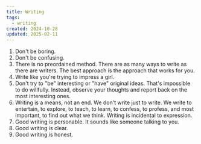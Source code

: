 ```yaml
---
title: Writing
tags:
  - writing
created: 2024-10-28
updated: 2025-02-11
---
```


1. Don't be boring.
2. Don't be confusing.
3. There is no preordained method. There are as many ways to write as there are writers. The best approach is the approach that works for you.
4. Write like you're trying to impress a girl.
5. Don't try to "be" interesting or "have" original ideas. That's impossible to do willfully. Instead, observe your thoughts and report back on the most interesting ones.
6. Writing is a means, not an end. We don't write just to write. We write to entertain, to explore, to teach, to learn, to confess, to profess, and most important, to find out what we think. Writing is incidental to expression.
7. Good writing is personable. It sounds like someone talking to you.
8. Good writing is clear.
9. Good writing is honest.

